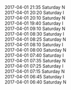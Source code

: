 2017-04-01 21:35 Saturday  N  
2017-04-01 20:20 Saturday  I  
2017-04-01 20:10 Saturday  N  
2017-04-01 19:40 Saturday  I  
2017-04-01 09:10 Saturday  N  
2017-04-01 08:30 Saturday  I  
2017-04-01 08:25 Saturday  N  
2017-04-01 08:10 Saturday  I  
2017-04-01 08:00 Saturday  N  
2017-04-01 07:40 Saturday  I  
2017-04-01 07:35 Saturday  N  
2017-04-01 07:25 Saturday  I  
2017-04-01 07:15 Saturday  N  
2017-04-01 06:45 Saturday  I  
2017-04-01 06:40 Saturday  N  
